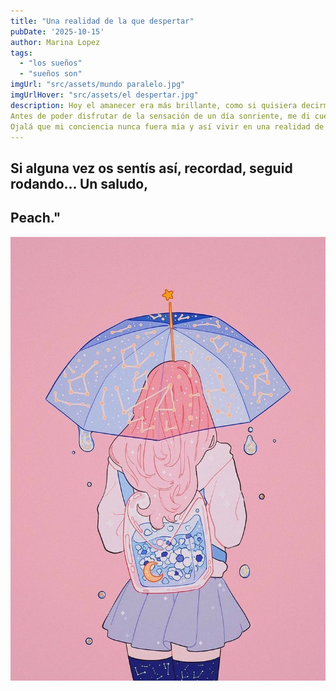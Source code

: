 ```yaml
---
title: "Una realidad de la que despertar"
pubDate: '2025-10-15'
author: Marina Lopez
tags:
  - "los sueños"
  - "sueños son"
imgUrl: "src/assets/mundo paralelo.jpg"
imgUrlHover: "src/assets/el despertar.jpg"
description: Hoy el amanecer era más brillante, como si quisiera decirme que todo va a ir bien.  
Antes de poder disfrutar de la sensación de un día sonriente, me di cuenta de que solo habían sido sueños, sueños que ya pasaron. La conciencia al despertar desgraciadamente volvía a ser mía. Aquellos sueños de independencia, sueños de amor...  
Ojalá que mi conciencia nunca fuera mía y así vivir en una realidad de sueños alegres, que me sonríen, soles que brillan y una vida que solo puede ir bien.  
---
```


## Si alguna vez os sentís así, recordad, seguid rodando... Un saludo,    
Peach."
---

![Ilustración Peach](src/assets/Peach.jpg)
